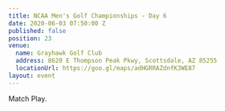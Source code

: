 ```yaml
---
title: NCAA Men's Golf Championships - Day 6
date: 2020-06-03 07:50:00 Z
published: false
position: 23
venue:
  name: Grayhawk Golf Club
  address: 8620 E Thompson Peak Pkwy, Scottsdale, AZ 85255
  locationUrl: https://goo.gl/maps/adHGRRAZdnfK3WE87
layout: event
---
```


Match Play.